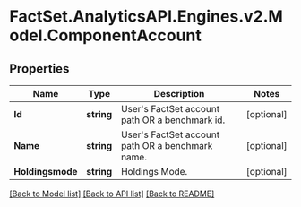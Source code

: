 # FactSet.AnalyticsAPI.Engines.v2.Model.ComponentAccount
## Properties

Name | Type | Description | Notes
------------ | ------------- | ------------- | -------------
**Id** | **string** | User&#39;s FactSet account path OR a benchmark id. | [optional] 
**Name** | **string** | User&#39;s FactSet account path OR a benchmark name. | [optional] 
**Holdingsmode** | **string** | Holdings Mode. | [optional] 

[[Back to Model list]](../README.md#documentation-for-models) [[Back to API list]](../README.md#documentation-for-api-endpoints) [[Back to README]](../README.md)

